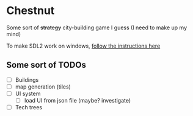 # Chestnut

Some sort of ~~strategy~~ city-building game I guess (I need to make up my mind)

To make SDL2 work on windows, [follow the instructions here](https://github.com/Rust-SDL2/rust-sdl2#windows-msvc)

## Some sort of TODOs

- [ ] Buildings
- [ ] map generation (tiles)
- [ ] UI system
  - [ ] load UI from json file (maybe? investigate)
- [ ] Tech trees
